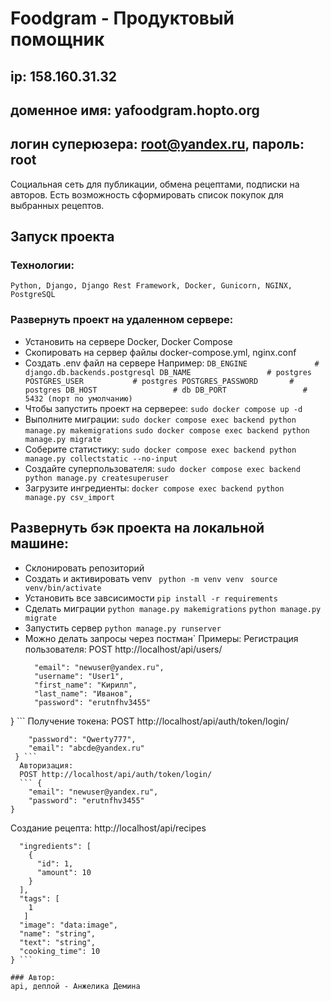 # Foodgram - Продуктовый помощник
## ip: 158.160.31.32 
## доменное имя: yafoodgram.hopto.org
## логин суперюзера: root@yandex.ru, пароль: root
Социальная сеть для публикации, обмена рецептами, подписки на авторов. Есть возможность сформировать список покупок для выбранных рецептов.
## Запуск проекта
### Технологии:
` Python, Django, Django Rest Framework, Docker, Gunicorn, NGINX, PostgreSQL `
### Развернуть проект на удаленном сервере:
* Установить на сервере Docker, Docker Compose
* Скопировать на сервер файлы docker-compose.yml, nginx.conf
* Создать .env файл на сервере
  Например:
  `
DB_ENGINE               # django.db.backends.postgresql
DB_NAME                 # postgres
POSTGRES_USER           # postgres
POSTGRES_PASSWORD       # postgres
DB_HOST                 # db
DB_PORT                 # 5432 (порт по умолчанию)
  `
* Чтобы запустить проект на серверее:
` sudo docker compose up -d `
* Выполните миграции:
` sudo docker compose exec backend python manage.py makemigrations `
` sudo docker compose exec backend python manage.py migrate `
* Соберите статистику:
` sudo docker compose exec backend python manage.py collectstatic --no-input `
* Создайте суперпользователя:
` sudo docker compose exec backend python manage.py createsuperuser `
* Загрузите ингредиенты:
` docker сompose exec backend python manage.py csv_import `

## Развернуть бэк проекта на локальной машине:
* Склонировать репозиторий
* Создать и активировать venv
` python -m venv venv`
` source venv/bin/activate`
* Установить все завсисимости
`pip install -r requirements`
* Сделать миграции
`python manage.py makemigrations`
`python manage.py migrate`
* Запустить сервер
`python manage.py runserver`
* Можно делать запросы через постман`
  Примеры:
  Регистрация пользователя:
  POST http://localhost/api/users/
  ``` {
    "email": "newuser@yandex.ru",
    "username": "User1",
    "first_name": "Кирилл",
    "last_name": "Иванов",
    "password": "erutnfhv3455"
} ```
  Получение токена:
POST http://localhost/api/auth/token/login/
``` {
    "password": "Qwerty777",
    "email": "abcde@yandex.ru"
 } ```
  Авторизация:
  POST http://localhost/api/auth/token/login/
  ``` {
    "email": "newuser@yandex.ru",
    "password": "erutnfhv3455"
}
```
Создание рецепта:
http://localhost/api/recipes
``` {
  "ingredients": [
    {
      "id": 1,
      "amount": 10
    }
  ],
  "tags": [
    1
   ]
  "image": "data:image",
  "name": "string",
  "text": "string",
  "cooking_time": 10
} ```

### Автор:
api, деплой - Анжелика Демина
